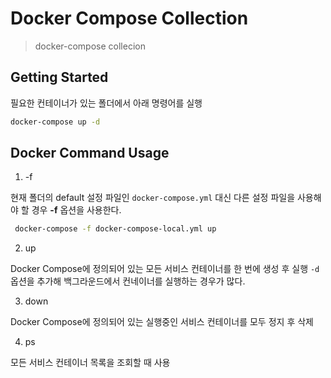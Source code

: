 # Docker Compose Collection

> docker-compose collecion

## Getting Started

필요한 컨테이너가 있는 폴더에서 아래 명령어를 실행

```bash
docker-compose up -d
```

## Docker Command Usage

1. -f

현재 폴더의 default 설정 파일인 `docker-compose.yml` 대신 다른 설정 파일을 사용해야 할 경우 **-f** 옵션을 사용한다.

```bash
 docker-compose -f docker-compose-local.yml up
```

2. up

Docker Compose에 정의되어 있는 모든 서비스 컨테이너를 한 번에 생성 후 실행
`-d` 옵션을 추가해 백그라운드에서 컨네이너를 실행하는 경우가 많다.

3. down

Docker Compose에 정의되어 있는 실행중인 서비스 컨테이너를 모두 정지 후 삭제

4. ps

모든 서비스 컨테이너 목록을 조회할 때 사용
